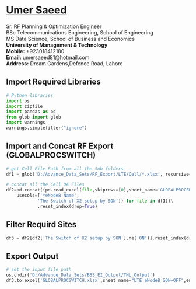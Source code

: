 #  [Umer Saeed](https://www.linkedin.com/in/engumersaeed/)
Sr. RF Planning & Optimization Engineer<br>
BSc Telecommunications Engineering, School of Engineering<br>
MS Data Science, School of Business and Economics<br>
**University of Management & Technology**<br>
**Mobile:**     +923018412180<br>
**Email:**  umersaeed81@hotmail.com<br>
**Address:** Dream Gardens,Defence Road, Lahore<br>

## Import Required Libraries


```python
# Python libraries
import os
import zipfile
import pandas as pd
from glob import glob
import warnings
warnings.simplefilter("ignore")
```

## Import and Concat RF Export (GLOBALPROCSWITCH)


```python
# get Cell File Path from all the Sub folders
df1 = glob('D:/Advance_Data_Sets/RF_Export/LTE/Cell/*.xlsx', recursive=True)

# concat all the Cell DA Files
df2=pd.concat((pd.read_excel(file,skiprows=[0],sheet_name='GLOBALPROCSWITCH',engine='openpyxl',\
    usecols=['*eNodeB Name',
            'The Switch of X2 setup by SON']) for file in df1))\
            .reset_index(drop=True)
```

## Filter Requird Sites


```python
df3 = df2[df2['The Switch of X2 setup by SON'].ne('ON')].reset_index(drop=True)
```

## Export Output


```python
# set the input file path
os.chdir('D:/Advance_Data_Sets/BSS_EI_Output/TNL_Output')
df3.to_excel('GLOBALPROCSWITCH.xlsx',sheet_name="LTE_eNodeB_SON=OFF",engine='openpyxl',na_rep='-',index=False)
```
